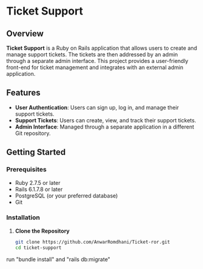 # Ticket Support

## Overview

**Ticket Support** is a Ruby on Rails application that allows users to create and manage support tickets. The tickets are then addressed by an admin through a separate admin interface. This project provides a user-friendly front-end for ticket management and integrates with an external admin application.

## Features

- **User Authentication**: Users can sign up, log in, and manage their support tickets.
- **Support Tickets**: Users can create, view, and track their support tickets.
- **Admin Interface**: Managed through a separate application in a different Git repository.

## Getting Started

### Prerequisites

- Ruby 2.7.5 or later
- Rails 6.1.7.8 or later
- PostgreSQL (or your preferred database)
- Git

### Installation

1. **Clone the Repository**

   ```bash
   git clone https://github.com/AnwarRomdhani/Ticket-ror.git
   cd ticket-support

run "bundle install" and "rails db:migrate"
